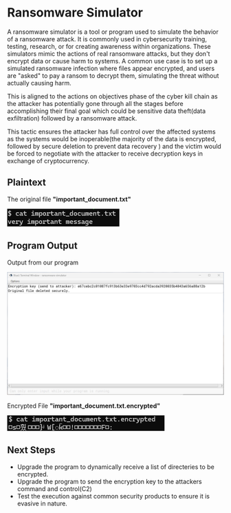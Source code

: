 # Ransomware Simulator
A ransomware simulator is a tool or program used to simulate the behavior of a ransomware attack. It is commonly used in cybersecurity training, testing, research, or for creating awareness within organizations. These simulators mimic the actions of real ransomware attacks, but they don't encrypt data or cause harm to systems. A common use case is to set up a simulated ransomware infection where files appear encrypted, and users are "asked" to pay a ransom to decrypt them, simulating the threat without actually causing harm.

This is aligned to the actions on objectives phase of the cyber kill chain as the attacker has potentially gone through all the stages before accomplishing their final goal which could be sensitive data theft(data exfiltration) followed by a ransomware attack.

This tactic ensures the attacker has full control over the affected systems as the systems would be inoperable(the majority of the data is encrypted, followed by secure deletion to prevent data recovery ) and the victim would be forced to negotiate with the attacker to receive decryption keys in exchange of cryptocurrency.

## Plaintext
The original file **"important_document.txt"**

![expected output](plaintext.png)


## Program Output
Output from our program

![code output](code_output.png)

Encrypted File **"important_document.txt.encrypted"**

![encrypted output](encrypted_output.png)

## Next Steps
* Upgrade the program to dynamically receive a list of directeries to be encrypted.
* Upgrade the program to send the encryption key to the attackers command and control(C2)
* Test the execution against common security products to ensure it is evasive in nature.
